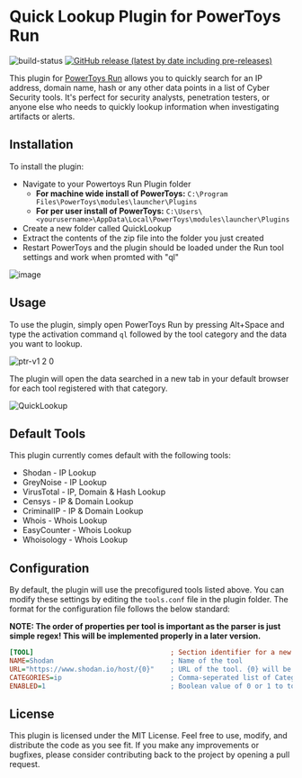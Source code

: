 # Quick Lookup Plugin for PowerToys Run 

![build-status](https://github.com/GTGalaxi/quick-lookup-ptrun/actions/workflows/dotnet.yml/badge.svg) <a href="https://github.com/GTGalaxi/quick-lookup-ptrun/releases">![GitHub release (latest by date including pre-releases)](https://img.shields.io/github/v/release/GTGalaxi/quick-lookup-ptrun?include_prereleases)</a>

This plugin for [PowerToys Run](https://learn.microsoft.com/en-us/windows/powertoys/run) allows you to quickly search for an IP address, domain name, hash or any other data points in a list of Cyber Security tools. It's perfect for security analysts, penetration testers, or anyone else who needs to quickly lookup information when investigating artifacts or alerts.

## Installation

To install the plugin:

- Navigate to your Powertoys Run Plugin folder
  - **For machine wide install of PowerToys:** `C:\Program Files\PowerToys\modules\launcher\Plugins`
  - **For per user install of PowerToys:** `C:\Users\<yourusername>\AppData\Local\PowerToys\modules\launcher\Plugins`
- Create a new folder called QuickLookup
- Extract the contents of the zip file into the folder you just created
- Restart PowerToys and the plugin should be loaded under the Run tool settings and work when promted with "ql"

![image](https://user-images.githubusercontent.com/10473238/220018777-8bed80bd-dcfa-4ddf-adeb-17d6b9dc93f4.png)

## Usage

To use the plugin, simply open PowerToys Run by pressing Alt+Space and type the activation command `ql` followed by the tool category and the data you want to lookup.

![ptr-v1 2 0](https://user-images.githubusercontent.com/10473238/231605857-2427613f-7206-4899-8d82-3c660cecfd98.gif)

The plugin will open the data searched in a new tab in your default browser for each tool registered with that category.

![QuickLookup](https://user-images.githubusercontent.com/10473238/227844315-0a865672-9eb3-4f35-afc5-d6c196fd009d.gif)

## Default Tools

This plugin currently comes default with the following tools:

* Shodan - IP Lookup
* GreyNoise - IP Lookup
* VirusTotal - IP, Domain & Hash Lookup
* Censys - IP & Domain Lookup
* CriminalIP - IP & Domain Lookup
* Whois - Whois Lookup
* EasyCounter - Whois Lookup
* Whoisology - Whois Lookup

## Configuration

By default, the plugin will use the precofigured tools listed above. You can modify these settings by editing the `tools.conf` file in the plugin folder.
The format for the configuration file follows the below standard:

**NOTE: The order of properties per tool is important as the parser is just simple regex! This will be implemented properly in a later version.**

```ini
[TOOL]                                  ; Section identifier for a new tool
NAME=Shodan                             ; Name of the tool
URL="https://www.shodan.io/host/{0}"    ; URL of the tool. {0} will be replaced with the user input from PowerToys Run
CATEGORIES=ip                           ; Comma-seperated list of Categories the tool can work with
ENABLED=1                               ; Boolean value of 0 or 1 to toggle the active state of the tool
```

## License

This plugin is licensed under the MIT License. Feel free to use, modify, and distribute the code as you see fit. If you make any improvements or bugfixes, please consider contributing back to the project by opening a pull request.
